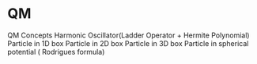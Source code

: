 # QM
QM Concepts
Harmonic Oscillator(Ladder Operator + Hermite Polynomial)
Particle in 1D box
Particle in 2D box
Particle in 3D box
Particle in spherical potential ( Rodrigues formula)
